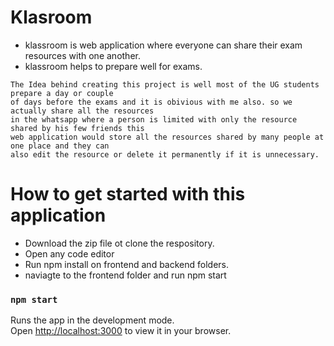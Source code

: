 # Klasroom 
- klassroom is web application where everyone can share their exam resources with one another. 
- klassroom helps to prepare well for exams.

``` 
The Idea behind creating this project is well most of the UG students prepare a day or couple 
of days before the exams and it is obivious with me also. so we actually share all the resources 
in the whatsapp where a person is limited with only the resource shared by his few friends this 
web application would store all the resources shared by many people at one place and they can 
also edit the resource or delete it permanently if it is unnecessary.

```

# How to get started with this application
- Download the zip file ot clone the respository.
- Open any code editor 
- Run npm install on frontend and backend folders.
- naviagte to the frontend folder and run npm start

### `npm start`

Runs the app in the development mode.\
Open [http://localhost:3000](http://localhost:3000) to view it in your browser.
